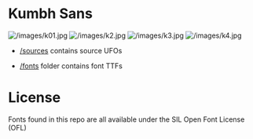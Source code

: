 # Kumbh Sans

![/images/k01.jpg](/images/k01.jpg)
![/images/k2.jpg](/images/k2.jpg)
![/images/k3.jpg](/images/k3.jpg)
![/images/k4.jpg](/images/k4.jpg)

* [/sources](sources/) contains source UFOs

* [/fonts](fonts/) folder contains font TTFs

# License

Fonts found in this repo are all available under the SIL Open Font License (OFL)

